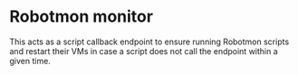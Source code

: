 # Robotmon monitor
This acts as a script callback endpoint to ensure running Robotmon scripts and restart their VMs in case a script does not call the endpoint within a given time.